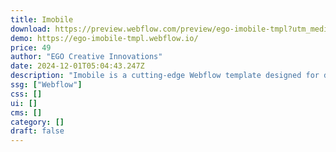 ```yaml
---
title: Imobile
download: https://preview.webflow.com/preview/ego-imobile-tmpl?utm_medium=preview_link&utm_source=designer&utm_content=ego-imobile-tmpl&preview=359927779b2b045735d1784e31632d97&locale=en&workflow=preview
demo: https://ego-imobile-tmpl.webflow.io/
price: 49
author: "EGO Creative Innovations"
date: 2024-12-01T05:04:43.247Z
description: "Imobile is a cutting-edge Webflow template designed for digital startups, featuring a bold dark design, glowing gradients, unique pages, and powerful marketing components."
ssg: ["Webflow"]
css: []
ui: []
cms: []
category: []
draft: false
---
```

